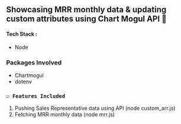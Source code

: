 ## Showcasing MRR monthly data & updating custom attributes using Chart Mogul API  🍩

#### Tech Stack :
- Node

### Packages Involved
- Chartmogul
- dotenv

### `☑️ Features Included`

1. Pushing Sales Representative data using API (node custom_arr.js) 
2. Fetching MRR monthly data (node mrr.js)


